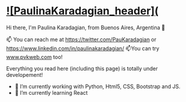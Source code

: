 

# [![PaulinaKaradagian_header](](http://www.pvkweb.com)


Hi there, I'm Paulina Karadagian,
from Buenos Aires, Argentina 👋

📫 You can reach me at https://twitter.com/PauKaradagian or https://www.linkedin.com/in/paulinakaradagian/
📫You can try www.pvkweb.com too!



Everything you read here (including this page) is totally under developement!

- 🔭 I’m currently working with Python, Html5, CSS, Bootstrap and JS.
- 🌱 I’m currently learning React
